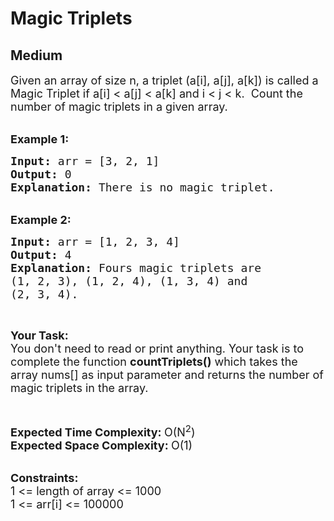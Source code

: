 # Magic Triplets
## Medium
<div class="problems_problem_content__Xm_eO"><p><span style="font-size:18px">Given an array of size n, a triplet (a[i], a[j], a[k]) is called a Magic Triplet if a[i] &lt; a[j] &lt; a[k] and i &lt; j &lt; k. &nbsp;Count the number of magic triplets in a given array.</span><br>
&nbsp;</p>

<p><span style="font-size:18px"><strong>Example 1:</strong></span></p>

<pre><span style="font-size:18px"><strong>Input: </strong>arr = [3, 2, 1]
<strong>Output: </strong>0
<strong>Explanation: </strong>There is no magic triplet.</span>
</pre>

<p><br>
<span style="font-size:18px"><strong>Example 2:</strong></span></p>

<pre><span style="font-size:18px"><strong>Input: </strong>arr = [1, 2, 3, 4]
<strong>Output: </strong>4
<strong>Explanation: </strong>Fours magic triplets are 
(1, 2, 3), (1, 2, 4), (1, 3, 4) and 
(2, 3, 4).</span>
</pre>

<p>&nbsp;</p>

<p><span style="font-size:18px"><strong>Your Task:</strong><br>
You don't need to read or print anything. Your task is to complete the function&nbsp;<strong>countTriplets()</strong>&nbsp;which takes the array nums[] as input parameter and returns the number&nbsp;of magic triplets in the array.</span></p>

<p>&nbsp;</p>

<p><span style="font-size:18px"><strong>Expected Time Complexity:&nbsp;</strong>O(N<sup>2</sup>)&nbsp;<br>
<strong>Expected Space Complexity:&nbsp;</strong>O(1)</span><br>
&nbsp;</p>

<p><span style="font-size:18px"><strong>Constraints:</strong><br>
1 &lt;= length of array &lt;= 1000<br>
1 &lt;= arr[i] &lt;= 100000</span></p>
</div>